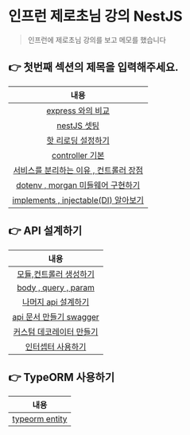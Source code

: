# 인프런 제로초님 강의 NestJS

> 인프런에 제로초님 강의를 보고 메모를 했습니다

## 👉 첫번째 섹션의 제목을 입력해주세요.

|                                                                    내용                                                                    |
| :----------------------------------------------------------------------------------------------------------------------------------------: |
|                [express 와의 비교](https://github.com/smilejakdu/typescript_study/blob/main/nestjs/1-1.express_and_nest.md)                |
|                    [nestJS 셋팅](https://github.com/smilejakdu/typescript_study/blob/main/nestjs/1-2.nestjs_setting.md)                    |
|                 [핫 리로딩 설정하기](https://github.com/smilejakdu/typescript_study/blob/main/nestjs/1-3.hot_reloading.md)                 |
|                 [controller 기본](https://github.com/smilejakdu/typescript_study/blob/main/nestjs/1-4.controller_basic.md)                 |
| [서비스를 분리하는 이유 , 컨트롤러 장점](https://github.com/smilejakdu/typescript_study/blob/main/nestjs/1-5.services_controller_merit.md) |
|    [dotenv , morgan 미들웨어 구현하기](https://github.com/smilejakdu/typescript_study/blob/main/nestjs/1-6.dotenv_morgan_middleware.md)    |
|  [implements , injectable(DI) 알아보기](https://github.com/smilejakdu/typescript_study/blob/main/nestjs/1-7.implements_injectable_di.md)   |

## 👉 API 설계하기

|                                                          내용                                                           |
| :---------------------------------------------------------------------------------------------------------------------: |
| [모듈,컨트롤러 생성하기](https://github.com/smilejakdu/typescript_study/blob/main/nestjs/2-1.module_controller_make.md) |
|     [body , query , param](https://github.com/smilejakdu/typescript_study/blob/main/nestjs/2-2.body_query_param.md)     |
|      [나머지 api 설계하기](https://github.com/smilejakdu/typescript_study/blob/main/nestjs/2-3.design_rest_api.md)      |
| [api 문서 만들기 swagger](https://github.com/smilejakdu/typescript_study/blob/main/nestjs/2-4.api_document_swagger.md)  |
|   [커스텀 데코레이터 만들기](https://github.com/smilejakdu/typescript_study/blob/main/nestjs/2-5.custom_decorator.md)   |
|       [인터셉터 사용하기](https://github.com/smilejakdu/typescript_study/blob/main/nestjs/2-6.interceptor_use.md)       |

## 👉 TypeORM 사용하기

|                                                  내용                                                   |
| :-----------------------------------------------------------------------------------------------------: |
| [typeorm entity](https://github.com/smilejakdu/typescript_study/blob/main/nestjs/3-1.typeorm_entity.md) |
